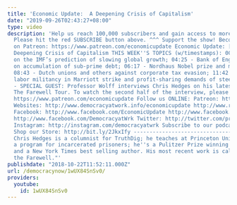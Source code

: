 ```yaml
---
title: 'Economic Update:  A Deepening Crisis of Capitalism'
date: "2019-09-26T02:43:27+08:00"
type: video
description: 'Help us reach 100,000 subscribers and gain access to more studio time!
  Please hit the red SUBSCRIBE button above. ^^^ Support the show! Become an EU patron
  on Patreon: https://www.patreon.com/economicupdate Economic Update: [S8 E17]  A
  Deepening Crisis of Capitalism THIS WEEK''S TOPICS (w/timestamps): 00:57 - Updates
  on the IMF’s prediction of slowing global growth; 04:25 - Bank of England warnings
  on accumulation of sub-prime debt; 06:17 - Nordhaus Nobel prize and market ideology;
  08:43 - Dutch unions and others against corporate tax evasion; 11:42 - signs of
  labor militancy in Marriott strike and profit-sharing demands of steelworkers. 15:16
  - SPECIAL GUEST: Professor Wolff interviews Chris Hedges on his latest book: America:
  The Farewell Tour. To watch the second half of the interview, please visit us at
  https://www.patreon.com/economicupdate Follow us ONLINE: Patreon: https://www.patreon.com/economicupdate
  Websites: http://www.democracyatwork.info/economicupdate http://www.rdwolff.com
  Facebook: http://www.facebook.com/EconomicUpdate http://www.facebook.com/RichardDWolff
  http://www.facebook.com/DemocracyatWrk Twitter: http://twitter.com/profwolff http://twitter.com/democracyatwrk
  Instagram: http://instagram.com/democracyatwrk Subscribe to our podcast: http://economicupdate.libsyn.com
  Shop our Store: http://bit.ly/2JkxIfy --------------------------------------------------------
  Chris Hedges is a columnist for TruthDig; he teaches at Princeton University in
  a program for incarcerated prisoners; he''s a Pulitzer Prize winning journalist
  and a New York Times best selling author. His most recent work is called "America
  the Farewell."'
publishdate: "2018-10-22T11:52:11.000Z"
url: /democracynow/1wUX84SnSv0/
providers:
  youtube:
    id: 1wUX84SnSv0
---
```

